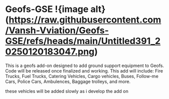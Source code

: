 # Geofs-GSE !{image alt}(https://raw.githubusercontent.com/Vansh-Vviation/Geofs-GSE/refs/heads/main/Untitled391_20250120183047.png)
This is a geofs add-on designed to add ground support equipment to Geofs. Code will be released once finalized and working. 
This add will include:
Fire Trucks,
Fuel Trucks,
Catering Vehicles,
Cargo vehicles,
Buses,
Follow-me Cars,
Police Cars,
Ambulences,
Baggage trolleys,
and more.

these vehicles will be added slowly as i develop the add on
